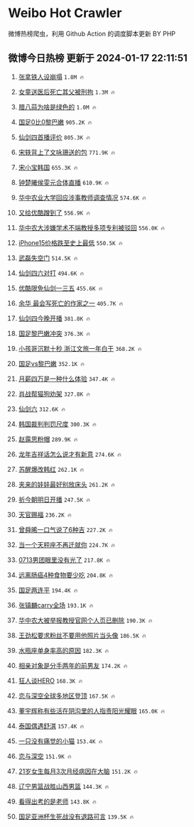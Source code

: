 # Weibo Hot Crawler 



微博热榜爬虫，利用 Github Action 的调度脚本更新 BY PHP 


## 微博今日热榜 更新于 2024-01-17 22:11:51 
1. [张拿铁人设崩塌](https://s.weibo.com/weibo?q=%E5%BC%A0%E6%8B%BF%E9%93%81%E4%BA%BA%E8%AE%BE%E5%B4%A9%E5%A1%8C&t=31&band_rank=1&Refer=top) `1.8M 🔥` 

1. [女童送医后死亡其父被刑拘](https://s.weibo.com/weibo?q=%23%E5%A5%B3%E7%AB%A5%E9%80%81%E5%8C%BB%E5%90%8E%E6%AD%BB%E4%BA%A1%E5%85%B6%E7%88%B6%E8%A2%AB%E5%88%91%E6%8B%98%23&t=31&band_rank=2&Refer=top) `1.3M 🔥` 

1. [腊八蒜为啥是绿色的](https://s.weibo.com/weibo?q=%23%E8%85%8A%E5%85%AB%E8%92%9C%E4%B8%BA%E5%95%A5%E6%98%AF%E7%BB%BF%E8%89%B2%E7%9A%84%23&t=31&band_rank=3&Refer=top) `1.0M 🔥` 

1. [国足0比0黎巴嫩](https://s.weibo.com/weibo?q=%23%E5%9B%BD%E8%B6%B30%E6%AF%940%E9%BB%8E%E5%B7%B4%E5%AB%A9%23&t=31&band_rank=4&Refer=top) `905.2K 🔥` 

1. [仙剑四首播评价](https://s.weibo.com/weibo?q=%E4%BB%99%E5%89%91%E5%9B%9B%E9%A6%96%E6%92%AD%E8%AF%84%E4%BB%B7&t=31&band_rank=5&Refer=top) `805.3K 🔥` 

1. [宋轶背上了文咏珊送的包](https://s.weibo.com/weibo?q=%23%E5%AE%8B%E8%BD%B6%E8%83%8C%E4%B8%8A%E4%BA%86%E6%96%87%E5%92%8F%E7%8F%8A%E9%80%81%E7%9A%84%E5%8C%85%23&t=31&band_rank=6&Refer=top) `771.9K 🔥` 

1. [宋小宝韩国](https://s.weibo.com/weibo?q=%E5%AE%8B%E5%B0%8F%E5%AE%9D%E9%9F%A9%E5%9B%BD&t=31&band_rank=7&Refer=top) `655.3K 🔥` 

1. [钟楚曦侯雯元合体直播](https://s.weibo.com/weibo?q=%23%E9%92%9F%E6%A5%9A%E6%9B%A6%E4%BE%AF%E9%9B%AF%E5%85%83%E5%90%88%E4%BD%93%E7%9B%B4%E6%92%AD%23&t=31&band_rank=8&Refer=top) `610.9K 🔥` 

1. [华中农业大学回应涉事教师调查情况](https://s.weibo.com/weibo?q=%23%E5%8D%8E%E4%B8%AD%E5%86%9C%E4%B8%9A%E5%A4%A7%E5%AD%A6%E5%9B%9E%E5%BA%94%E6%B6%89%E4%BA%8B%E6%95%99%E5%B8%88%E8%B0%83%E6%9F%A5%E6%83%85%E5%86%B5%23&t=31&band_rank=9&Refer=top) `574.6K 🔥` 

1. [又给优酷蹭到了](https://s.weibo.com/weibo?q=%E5%8F%88%E7%BB%99%E4%BC%98%E9%85%B7%E8%B9%AD%E5%88%B0%E4%BA%86&t=31&band_rank=10&Refer=top) `556.9K 🔥` 

1. [华中农大涉嫌学术不端教授多项专利被驳回](https://s.weibo.com/weibo?q=%23%E5%8D%8E%E4%B8%AD%E5%86%9C%E5%A4%A7%E6%B6%89%E5%AB%8C%E5%AD%A6%E6%9C%AF%E4%B8%8D%E7%AB%AF%E6%95%99%E6%8E%88%E5%A4%9A%E9%A1%B9%E4%B8%93%E5%88%A9%E8%A2%AB%E9%A9%B3%E5%9B%9E%23&t=31&band_rank=11&Refer=top) `556.0K 🔥` 

1. [iPhone15价格跌至史上最低](https://s.weibo.com/weibo?q=%23iPhone15%E4%BB%B7%E6%A0%BC%E8%B7%8C%E8%87%B3%E5%8F%B2%E4%B8%8A%E6%9C%80%E4%BD%8E%23&t=31&band_rank=12&Refer=top) `550.5K 🔥` 

1. [武磊失空门](https://s.weibo.com/weibo?q=%23%E6%AD%A6%E7%A3%8A%E5%A4%B1%E7%A9%BA%E9%97%A8%23&t=31&band_rank=13&Refer=top) `514.5K 🔥` 

1. [仙剑四六对打](https://s.weibo.com/weibo?q=%E4%BB%99%E5%89%91%E5%9B%9B%E5%85%AD%E5%AF%B9%E6%89%93&t=31&band_rank=14&Refer=top) `494.6K 🔥` 

1. [优酷限免仙剑一三五](https://s.weibo.com/weibo?q=%23%E4%BC%98%E9%85%B7%E9%99%90%E5%85%8D%E4%BB%99%E5%89%91%E4%B8%80%E4%B8%89%E4%BA%94%23&t=31&band_rank=15&Refer=top) `455.6K 🔥` 

1. [余华 最会写死亡的作家之一](https://s.weibo.com/weibo?q=%E4%BD%99%E5%8D%8E%20%E6%9C%80%E4%BC%9A%E5%86%99%E6%AD%BB%E4%BA%A1%E7%9A%84%E4%BD%9C%E5%AE%B6%E4%B9%8B%E4%B8%80&t=31&band_rank=16&Refer=top) `405.7K 🔥` 

1. [仙剑四今晚开播](https://s.weibo.com/weibo?q=%23%E4%BB%99%E5%89%91%E5%9B%9B%E4%BB%8A%E6%99%9A%E5%BC%80%E6%92%AD%23&t=31&band_rank=17&Refer=top) `381.8K 🔥` 

1. [国足黎巴嫩冲突](https://s.weibo.com/weibo?q=%E5%9B%BD%E8%B6%B3%E9%BB%8E%E5%B7%B4%E5%AB%A9%E5%86%B2%E7%AA%81&t=31&band_rank=18&Refer=top) `376.3K 🔥` 

1. [小孩哥沉默十秒 浙江文旅一年白干](https://s.weibo.com/weibo?q=%E5%B0%8F%E5%AD%A9%E5%93%A5%E6%B2%89%E9%BB%98%E5%8D%81%E7%A7%92%20%E6%B5%99%E6%B1%9F%E6%96%87%E6%97%85%E4%B8%80%E5%B9%B4%E7%99%BD%E5%B9%B2&t=31&band_rank=19&Refer=top) `368.2K 🔥` 

1. [国足vs黎巴嫩](https://s.weibo.com/weibo?q=%23%E5%9B%BD%E8%B6%B3vs%E9%BB%8E%E5%B7%B4%E5%AB%A9%23&t=31&band_rank=20&Refer=top) `352.1K 🔥` 

1. [月薪四万是一种什么体验](https://s.weibo.com/weibo?q=%23%E6%9C%88%E8%96%AA%E5%9B%9B%E4%B8%87%E6%98%AF%E4%B8%80%E7%A7%8D%E4%BB%80%E4%B9%88%E4%BD%93%E9%AA%8C%23&t=31&band_rank=21&Refer=top) `347.4K 🔥` 

1. [肖战帮猫狗劝架](https://s.weibo.com/weibo?q=%23%E8%82%96%E6%88%98%E5%B8%AE%E7%8C%AB%E7%8B%97%E5%8A%9D%E6%9E%B6%23&t=31&band_rank=22&Refer=top) `327.8K 🔥` 

1. [仙剑六](https://s.weibo.com/weibo?q=%E4%BB%99%E5%89%91%E5%85%AD&t=31&band_rank=23&Refer=top) `312.6K 🔥` 

1. [韩国裁判判罚尺度](https://s.weibo.com/weibo?q=%23%E9%9F%A9%E5%9B%BD%E8%A3%81%E5%88%A4%E5%88%A4%E7%BD%9A%E5%B0%BA%E5%BA%A6%23&t=31&band_rank=24&Refer=top) `300.3K 🔥` 

1. [赵露思粉帽](https://s.weibo.com/weibo?q=%23%E8%B5%B5%E9%9C%B2%E6%80%9D%E7%B2%89%E5%B8%BD%23&t=31&band_rank=25&Refer=top) `289.9K 🔥` 

1. [龙年吉祥话怎么说才有新意](https://s.weibo.com/weibo?q=%23%E9%BE%99%E5%B9%B4%E5%90%89%E7%A5%A5%E8%AF%9D%E6%80%8E%E4%B9%88%E8%AF%B4%E6%89%8D%E6%9C%89%E6%96%B0%E6%84%8F%23&t=31&band_rank=26&Refer=top) `274.6K 🔥` 

1. [苏醒爆改韩红](https://s.weibo.com/weibo?q=%23%E8%8B%8F%E9%86%92%E7%88%86%E6%94%B9%E9%9F%A9%E7%BA%A2%23&t=31&band_rank=27&Refer=top) `262.1K 🔥` 

1. [夹来的娃娃最好别放床头](https://s.weibo.com/weibo?q=%23%E5%A4%B9%E6%9D%A5%E7%9A%84%E5%A8%83%E5%A8%83%E6%9C%80%E5%A5%BD%E5%88%AB%E6%94%BE%E5%BA%8A%E5%A4%B4%23&t=31&band_rank=28&Refer=top) `261.2K 🔥` 

1. [祈今朝明日开播](https://s.weibo.com/weibo?q=%23%E7%A5%88%E4%BB%8A%E6%9C%9D%E6%98%8E%E6%97%A5%E5%BC%80%E6%92%AD%23&t=31&band_rank=29&Refer=top) `247.5K 🔥` 

1. [天官赐福](https://s.weibo.com/weibo?q=%E5%A4%A9%E5%AE%98%E8%B5%90%E7%A6%8F&t=31&band_rank=30&Refer=top) `236.2K 🔥` 

1. [曾舜晞一口气说了6种吉](https://s.weibo.com/weibo?q=%23%E6%9B%BE%E8%88%9C%E6%99%9E%E4%B8%80%E5%8F%A3%E6%B0%94%E8%AF%B4%E4%BA%866%E7%A7%8D%E5%90%89%23&t=31&band_rank=31&Refer=top) `227.2K 🔥` 

1. [当一个天秤座不再迁就你](https://s.weibo.com/weibo?q=%E5%BD%93%E4%B8%80%E4%B8%AA%E5%A4%A9%E7%A7%A4%E5%BA%A7%E4%B8%8D%E5%86%8D%E8%BF%81%E5%B0%B1%E4%BD%A0&t=31&band_rank=32&Refer=top) `224.7K 🔥` 

1. [0713男团眼里没有光了](https://s.weibo.com/weibo?q=%230713%E7%94%B7%E5%9B%A2%E7%9C%BC%E9%87%8C%E6%B2%A1%E6%9C%89%E5%85%89%E4%BA%86%23&t=31&band_rank=33&Refer=top) `217.8K 🔥` 

1. [远离肠癌4种食物要少吃](https://s.weibo.com/weibo?q=%23%E8%BF%9C%E7%A6%BB%E8%82%A0%E7%99%8C4%E7%A7%8D%E9%A3%9F%E7%89%A9%E8%A6%81%E5%B0%91%E5%90%83%23&t=31&band_rank=34&Refer=top) `204.8K 🔥` 

1. [国足两连平](https://s.weibo.com/weibo?q=%23%E5%9B%BD%E8%B6%B3%E4%B8%A4%E8%BF%9E%E5%B9%B3%23&t=31&band_rank=35&Refer=top) `194.4K 🔥` 

1. [张镇麟carry全场](https://s.weibo.com/weibo?q=%E5%BC%A0%E9%95%87%E9%BA%9Fcarry%E5%85%A8%E5%9C%BA&t=31&band_rank=36&Refer=top) `193.1K 🔥` 

1. [华中农大被举报教授官网个人页已删除](https://s.weibo.com/weibo?q=%23%E5%8D%8E%E4%B8%AD%E5%86%9C%E5%A4%A7%E8%A2%AB%E4%B8%BE%E6%8A%A5%E6%95%99%E6%8E%88%E5%AE%98%E7%BD%91%E4%B8%AA%E4%BA%BA%E9%A1%B5%E5%B7%B2%E5%88%A0%E9%99%A4%23&t=31&band_rank=37&Refer=top) `190.3K 🔥` 

1. [王劲松要求粉丝不要用他照片当头像](https://s.weibo.com/weibo?q=%23%E7%8E%8B%E5%8A%B2%E6%9D%BE%E8%A6%81%E6%B1%82%E7%B2%89%E4%B8%9D%E4%B8%8D%E8%A6%81%E7%94%A8%E4%BB%96%E7%85%A7%E7%89%87%E5%BD%93%E5%A4%B4%E5%83%8F%23&t=31&band_rank=38&Refer=top) `186.5K 🔥` 

1. [水瓶座单身率高的原因](https://s.weibo.com/weibo?q=%E6%B0%B4%E7%93%B6%E5%BA%A7%E5%8D%95%E8%BA%AB%E7%8E%87%E9%AB%98%E7%9A%84%E5%8E%9F%E5%9B%A0&t=31&band_rank=39&Refer=top) `182.3K 🔥` 

1. [相亲对象是分手两年的前男友](https://s.weibo.com/weibo?q=%23%E7%9B%B8%E4%BA%B2%E5%AF%B9%E8%B1%A1%E6%98%AF%E5%88%86%E6%89%8B%E4%B8%A4%E5%B9%B4%E7%9A%84%E5%89%8D%E7%94%B7%E5%8F%8B%23&t=31&band_rank=40&Refer=top) `174.2K 🔥` 

1. [狂人谈HERO](https://s.weibo.com/weibo?q=%E7%8B%82%E4%BA%BA%E8%B0%88HERO&t=31&band_rank=41&Refer=top) `168.3K 🔥` 

1. [恋与深空全球多地区登顶](https://s.weibo.com/weibo?q=%23%E6%81%8B%E4%B8%8E%E6%B7%B1%E7%A9%BA%E5%85%A8%E7%90%83%E5%A4%9A%E5%9C%B0%E5%8C%BA%E7%99%BB%E9%A1%B6%23&t=31&band_rank=42&Refer=top) `167.5K 🔥` 

1. [董宇辉称有些活在阴沟里的人指责阳光耀眼](https://s.weibo.com/weibo?q=%23%E8%91%A3%E5%AE%87%E8%BE%89%E7%A7%B0%E6%9C%89%E4%BA%9B%E6%B4%BB%E5%9C%A8%E9%98%B4%E6%B2%9F%E9%87%8C%E7%9A%84%E4%BA%BA%E6%8C%87%E8%B4%A3%E9%98%B3%E5%85%89%E8%80%80%E7%9C%BC%23&t=31&band_rank=43&Refer=top) `165.0K 🔥` 

1. [泰国偶遇舒淇](https://s.weibo.com/weibo?q=%E6%B3%B0%E5%9B%BD%E5%81%B6%E9%81%87%E8%88%92%E6%B7%87&t=31&band_rank=44&Refer=top) `157.4K 🔥` 

1. [一只没有痛觉的小猫](https://s.weibo.com/weibo?q=%E4%B8%80%E5%8F%AA%E6%B2%A1%E6%9C%89%E7%97%9B%E8%A7%89%E7%9A%84%E5%B0%8F%E7%8C%AB&t=31&band_rank=45&Refer=top) `153.4K 🔥` 

1. [恋与深空](https://s.weibo.com/weibo?q=%E6%81%8B%E4%B8%8E%E6%B7%B1%E7%A9%BA&t=31&band_rank=46&Refer=top) `151.9K 🔥` 

1. [21岁女生每月3次月经病因在大脑](https://s.weibo.com/weibo?q=%2321%E5%B2%81%E5%A5%B3%E7%94%9F%E6%AF%8F%E6%9C%883%E6%AC%A1%E6%9C%88%E7%BB%8F%E7%97%85%E5%9B%A0%E5%9C%A8%E5%A4%A7%E8%84%91%23&t=31&band_rank=47&Refer=top) `151.2K 🔥` 

1. [辽宁男篮战胜山西男篮](https://s.weibo.com/weibo?q=%23%E8%BE%BD%E5%AE%81%E7%94%B7%E7%AF%AE%E6%88%98%E8%83%9C%E5%B1%B1%E8%A5%BF%E7%94%B7%E7%AF%AE%23&t=31&band_rank=48&Refer=top) `144.3K 🔥` 

1. [看得出考的是老师](https://s.weibo.com/weibo?q=%E7%9C%8B%E5%BE%97%E5%87%BA%E8%80%83%E7%9A%84%E6%98%AF%E8%80%81%E5%B8%88&t=31&band_rank=49&Refer=top) `143.8K 🔥` 

1. [国足亚洲杯生死战没有退路可言](https://s.weibo.com/weibo?q=%23%E5%9B%BD%E8%B6%B3%E4%BA%9A%E6%B4%B2%E6%9D%AF%E7%94%9F%E6%AD%BB%E6%88%98%E6%B2%A1%E6%9C%89%E9%80%80%E8%B7%AF%E5%8F%AF%E8%A8%80%23&t=31&band_rank=50&Refer=top) `139.5K 🔥` 

